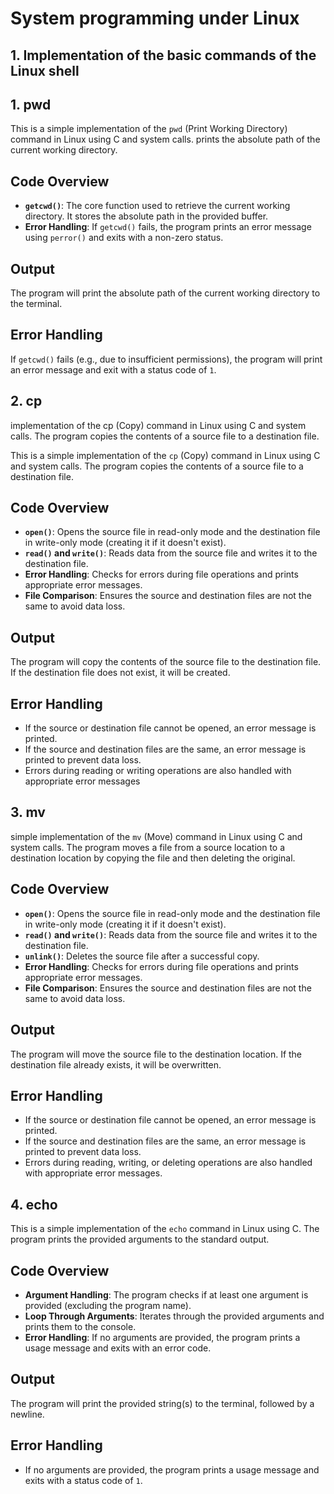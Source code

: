 # System programming under Linux
## 1. Implementation of the basic commands of the Linux shell
## 1. pwd 

This is a simple implementation of the `pwd` (Print Working Directory) command in Linux using C and system calls. prints the absolute path of the current working directory.


## Code Overview

- **`getcwd()`**: The core function used to retrieve the current working directory. It stores the absolute path in the provided buffer.
- **Error Handling**: If `getcwd()` fails, the program prints an error message using `perror()` and exits with a non-zero status.


## Output
The program will print the absolute path of the current working directory to the terminal.

## Error Handling
If `getcwd()` fails (e.g., due to insufficient permissions), the program will print an error message and exit with a status code of `1`.





## 2. cp
implementation of the cp (Copy) command in Linux using C and system calls. The program copies the contents of a source file to a destination file.


This is a simple implementation of the `cp` (Copy) command in Linux using C and system calls. The program copies the contents of a source file to a destination file.


## Code Overview
- **`open()`**: Opens the source file in read-only mode and the destination file in write-only mode (creating it if it doesn't exist).
- **`read()` and `write()`**: Reads data from the source file and writes it to the destination file.
- **Error Handling**: Checks for errors during file operations and prints appropriate error messages.
- **File Comparison**: Ensures the source and destination files are not the same to avoid data loss.


## Output
The program will copy the contents of the source file to the destination file. If the destination file does not exist, it will be created.

## Error Handling
- If the source or destination file cannot be opened, an error message is printed.
- If the source and destination files are the same, an error message is printed to prevent data loss.
- Errors during reading or writing operations are also handled with appropriate error messages




## 3. mv
simple implementation of the `mv` (Move) command in Linux using C and system calls. The program moves a file from a source location to a destination location by copying the file and then deleting the original.


## Code Overview

- **`open()`**: Opens the source file in read-only mode and the destination file in write-only mode (creating it if it doesn't exist).
- **`read()` and `write()`**: Reads data from the source file and writes it to the destination file.
- **`unlink()`**: Deletes the source file after a successful copy.
- **Error Handling**: Checks for errors during file operations and prints appropriate error messages.
- **File Comparison**: Ensures the source and destination files are not the same to avoid data loss.


## Output
The program will move the source file to the destination location. If the destination file already exists, it will be overwritten.

## Error Handling
- If the source or destination file cannot be opened, an error message is printed.
- If the source and destination files are the same, an error message is printed to prevent data loss.
- Errors during reading, writing, or deleting operations are also handled with appropriate error messages.


## 4. echo


This is a simple implementation of the `echo` command in Linux using C. The program prints the provided arguments to the standard output.

## Code Overview

- **Argument Handling**: The program checks if at least one argument is provided (excluding the program name).
- **Loop Through Arguments**: Iterates through the provided arguments and prints them to the console.
- **Error Handling**: If no arguments are provided, the program prints a usage message and exits with an error code.





## Output
The program will print the provided string(s) to the terminal, followed by a newline.

## Error Handling
- If no arguments are provided, the program prints a usage message and exits with a status code of `1`.

